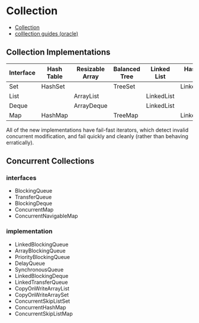 # Collection

- [Collection](https://liujiacai.net/blog/2015/09/01/java-collection-overview/#disqus_thread)
- [colllection guides (oracle)](https://docs.oracle.com/javase/8/docs/technotes/guides/collections/index.html)

## Collection Implementations

Interface| Hash Table| Resizable Array |Balanced Tree| Linked List |Hash Table + Linked
---------|------------|-----------------|-------------|-------------|--------------------
Set |HashSet||TreeSet| |LinkedHashSet
List||ArrayList||LinkedList
Deque||ArrayDeque||LinkedList
Map|HashMap||TreeMap||LinkedHashMap

All of the new implementations have fail-fast iterators, which detect invalid concurrent modification, and fail quickly and cleanly (rather than behaving erratically).

## Concurrent Collections

### interfaces

- BlockingQueue
- TransferQueue
- BlockingDeque
- ConcurrentMap
- ConcurrentNavigableMap

### implementation

- LinkedBlockingQueue
- ArrayBlockingQueue
- PriorityBlockingQueue
- DelayQueue
- SynchronousQueue
- LinkedBlockingDeque
- LinkedTransferQueue
- CopyOnWriteArrayList
- CopyOnWriteArraySet
- ConcurrentSkipListSet
- ConcurrentHashMap
- ConcurrentSkipListMap